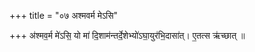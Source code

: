 +++
title = "०७ अश्मवर्म मेऽसि"

+++
अ॑श्मव॒र्म मे॑ऽसि॒ यो मा॑ दि॒शाम॑न्तर्दे॒शेभ्यो॑ऽघा॒युर॑भि॒दासा॑त्। ए॒तत्स ऋ॑च्छात् ॥